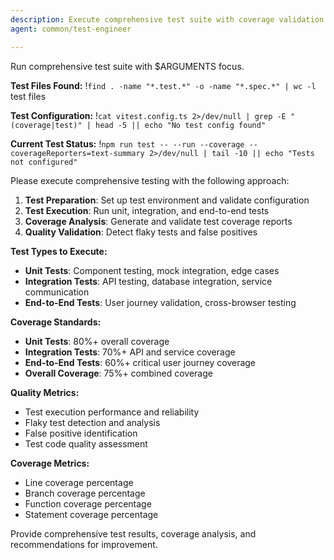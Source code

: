 ```yaml
---
description: Execute comprehensive test suite with coverage validation and quality assurance
agent: common/test-engineer

---
```


Run comprehensive test suite with $ARGUMENTS focus.

**Test Files Found:**
!`find . -name "*.test.*" -o -name "*.spec.*" | wc -l` test files

**Test Configuration:**
!`cat vitest.config.ts 2>/dev/null | grep -E "(coverage|test)" | head -5 || echo "No test config found"`

**Current Test Status:**
!`npm run test -- --run --coverage --coverageReporters=text-summary 2>/dev/null | tail -10 || echo "Tests not configured"`

Please execute comprehensive testing with the following approach:

1. **Test Preparation**: Set up test environment and validate configuration
2. **Test Execution**: Run unit, integration, and end-to-end tests
3. **Coverage Analysis**: Generate and validate test coverage reports
4. **Quality Validation**: Detect flaky tests and false positives

**Test Types to Execute:**

- **Unit Tests**: Component testing, mock integration, edge cases
- **Integration Tests**: API testing, database integration, service communication
- **End-to-End Tests**: User journey validation, cross-browser testing

**Coverage Standards:**

- **Unit Tests**: 80%+ overall coverage
- **Integration Tests**: 70%+ API and service coverage
- **End-to-End Tests**: 60%+ critical user journey coverage
- **Overall Coverage**: 75%+ combined coverage

**Quality Metrics:**

- Test execution performance and reliability
- Flaky test detection and analysis
- False positive identification
- Test code quality assessment

**Coverage Metrics:**

- Line coverage percentage
- Branch coverage percentage
- Function coverage percentage
- Statement coverage percentage

Provide comprehensive test results, coverage analysis, and recommendations for improvement.
